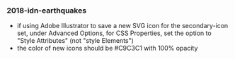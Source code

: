 ### 2018-idn-earthquakes

- if using Adobe Illustrator to save a new SVG icon for the secondary-icon set, under Advanced Options, for CSS Properties, set the option to "Style Attributes" (not "style Elements")
- the color of new icons should be #C9C3C1 with 100% opacity